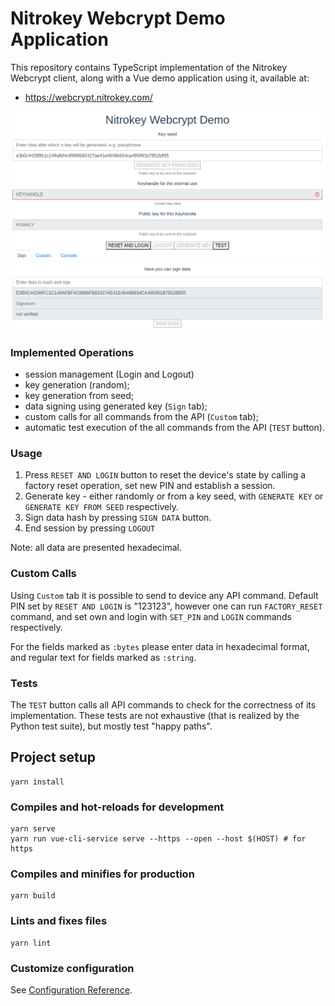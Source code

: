 # Nitrokey Webcrypt Demo Application

This repository contains TypeScript implementation of the Nitrokey Webcrypt client, 
along with a Vue demo application using it, available at:
- https://webcrypt.nitrokey.com/

![Main screen image](screen.png)

### Implemented Operations
- session management (Login and Logout)
- key generation (random);
- key generation from seed;
- data signing using generated key (`Sign` tab);
- custom calls for all commands from the API (`Custom` tab);
- automatic test execution of the all commands from the API (`TEST` button).

### Usage
1. Press `RESET AND LOGIN` button to reset the device's state by calling a factory reset operation, set new PIN and establish a session.
2. Generate key - either randomly or from a key seed, with `GENERATE KEY` or `GENERATE KEY FROM SEED` respectively.
3. Sign data hash by pressing `SIGN DATA` button.
4. End session by pressing `LOGOUT`

Note: all data are presented hexadecimal. 

### Custom Calls
Using `Custom` tab it is possible to send to device any API command.
Default PIN set by `RESET AND LOGIN` is "123123", however one can run `FACTORY_RESET` command, and set own and login with 
`SET_PIN` and `LOGIN` commands respectively.

For the fields marked as `:bytes` please enter data in hexadecimal format, and regular text for fields marked as `:string`.

### Tests
The `TEST` button calls all API commands to check for the correctness of its implementation. 
These tests are not exhaustive (that is realized by the Python test suite), but mostly test "happy paths". 


## Project setup
```
yarn install
```

### Compiles and hot-reloads for development
```
yarn serve
yarn run vue-cli-service serve --https --open --host $(HOST) # for https
```

### Compiles and minifies for production
```
yarn build
```

### Lints and fixes files
```
yarn lint
```

### Customize configuration
See [Configuration Reference](https://cli.vuejs.org/config/).
